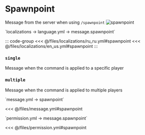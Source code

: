 # Spawnpoint

Message from the server when using `/spawnpoint`
![spawnpoint](/spawnpoint.png)

[//]: # (localization)
<!--@include: @/parts/words.md#localization--> 
<!--@include: @/parts/words.md#path--> `localizations → language.yml → message.spawnpoint`

<!--@include: @/parts/words.md#default--> 

::: code-group
<<< @/files/localizations/ru_ru.yml#spawnpoint
<<< @/files/localizations/en_us.yml#spawnpoint
:::

### `single`

Message when the command is applied to a specific player

### `multiple`

Message when the command is applied to multiple players

[//]: # (message.yml)
<!--@include: @/parts/words.md#setting-->
<!--@include: @/parts/words.md#path--> `message.yml → spawnpoint`

<!--@include: @/parts/words.md#default-->
<<< @/files/message.yml#spawnpoint

<!--@include: @/parts/enable.md-->
<!--@include: @/parts/destination.md-->
<!--@include: @/parts/sound.md-->

[//]: # (permission.yml)
<!--@include: @/parts/words.md#permission-->
<!--@include: @/parts/words.md#path--> `permission.yml → message.spawnpoint`

<!--@include: @/parts/words.md#default-->
<<< @/files/permission.yml#spawnpoint

<!--@include: @/parts/permission/permissionTier3.md-->
<!--@include: @/parts/permission/sound.md-->
